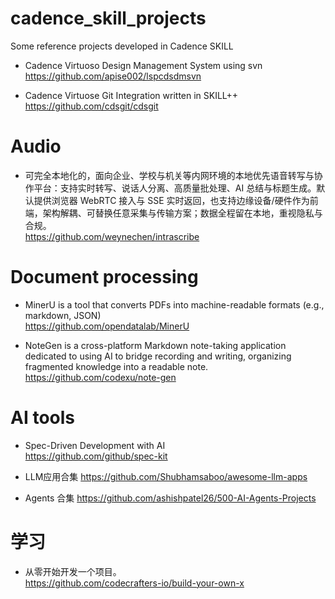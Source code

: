 # cadence_skill_projects
Some reference projects developed in Cadence SKILL

* Cadence Virtuoso Design Management System using svn   
https://github.com/apise002/lspcdsdmsvn

* Cadence Virtuose Git Integration written in SKILL++   
https://github.com/cdsgit/cdsgit


# Audio  
* 可完全本地化的，面向企业、学校与机关等内网环境的本地优先语音转写与协作平台：支持实时转写、说话人分离、高质量批处理、AI 总结与标题生成。默认提供浏览器 WebRTC 接入与 SSE 实时返回，也支持边缘设备/硬件作为前端，架构解耦、可替换任意采集与传输方案；数据全程留在本地，重视隐私与合规。  
https://github.com/weynechen/intrascribe

# Document processing  
* MinerU is a tool that converts PDFs into machine-readable formats (e.g., markdown, JSON)  
https://github.com/opendatalab/MinerU  

* NoteGen is a cross-platform Markdown note-taking application dedicated to using AI to bridge recording and writing, organizing fragmented knowledge into a readable note.  
https://github.com/codexu/note-gen  

# AI tools
* Spec-Driven Development with AI   
https://github.com/github/spec-kit

* LLM应用合集
https://github.com/Shubhamsaboo/awesome-llm-apps

* Agents 合集
https://github.com/ashishpatel26/500-AI-Agents-Projects

# 学习
* 从零开始开发一个项目。  
https://github.com/codecrafters-io/build-your-own-x
